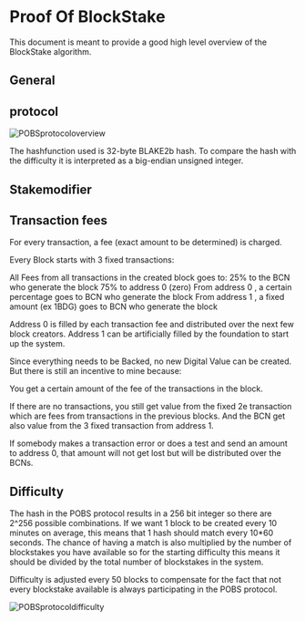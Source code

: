 Proof Of BlockStake
===================

This document is meant to provide a good high level overview of the BlockStake
algorithm.

General
-------


protocol
--------

![POBSprotocoloverview](https://rawgit.com/rivine/rivine/master/doc/POBSoverview.svg)

The hashfunction used is 32-byte BLAKE2b hash. To compare the hash with the difficulty it is interpreted as a big-endian unsigned integer.

Stakemodifier
-------------


Transaction fees
----------------

For every transaction, a fee (exact amount to be determined) is charged.

Every Block starts with 3 fixed transactions:

All Fees from all transactions in the created block goes to:
25% to the BCN who generate the block
75% to address 0 (zero)
From address 0 , a certain percentage goes to BCN who generate the block
From address 1 , a fixed amount (ex 1BDG) goes to BCN who generate the block

Address 0 is filled by each transaction fee and distributed over the next few
block creators. Address 1 can be artificially filled by the foundation to start
up the system.

Since everything needs to be Backed, no new Digital Value can be created.
But there is still an incentive to mine because:

You get a certain amount of the fee of the transactions in the block.

If there are no transactions, you still get value from the fixed 2e transaction
which are fees from transactions in the previous blocks. And the BCN get also
value from the 3 fixed transaction from address 1.

If somebody makes a transaction error or does a test and send an amount to
address 0, that amount will not get lost but will be distributed over the BCNs.


Difficulty
----------

The hash in the POBS protocol results in a 256 bit integer so there are 2^256 possible combinations. If we want 1 block to be created every 10 minutes on average, this means that 1 hash should match every 10\*60 seconds.
The chance of having a match is also multiplied by the number of blockstakes you have available so for the starting difficulty this means it should be divided by the total number of blockstakes in the system.

Difficulty is adjusted every 50 blocks to compensate for the fact that not every blockstake available is always participating in the POBS protocol.

![POBSprotocoldifficulty](https://rawgit.com/rivine/rivine/master/doc/POBSdifficulty.svg)
